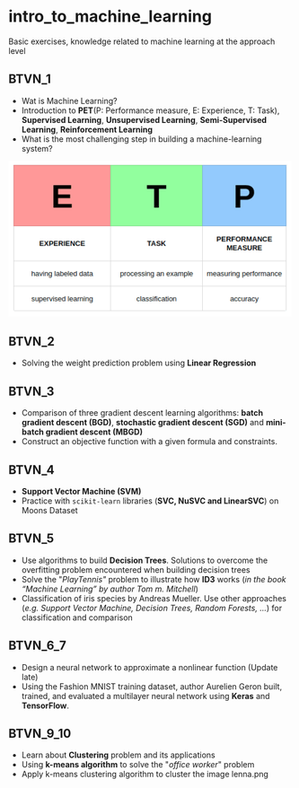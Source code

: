 # intro_to_machine_learning
Basic exercises, knowledge related to machine learning at the approach level

## BTVN_1

- Wat is Machine Learning?
- Introduction to **PET**(P: Performance measure, E: Experience, T: Task), **Supervised Learning**, **Unsupervised Learning**, **Semi-Supervised Learning**, **Reinforcement Learning**
- What is the most challenging step in building a machine-learning system?

![alt text](image.png)

## BTVN_2

- Solving the weight prediction problem using **Linear Regression**


## BTVN_3

- Comparison of three gradient descent learning algorithms: **batch gradient descent (BGD)**, **stochastic gradient descent (SGD)** and **mini-batch gradient descent (MBGD)**
- Construct an objective function with a given formula and constraints.


## BTVN_4

- **Support Vector Machine (SVM)**
- Practice with `scikit-learn` libraries (**SVC, NuSVC and LinearSVC**) on Moons Dataset

## BTVN_5

-  Use algorithms to build **Decision Trees**. Solutions to overcome the overfitting problem encountered when building decision trees
- Solve the "*PlayTennis"* problem to illustrate how **ID3** works (*in the book “Machine Learning” by author Tom m. Mitchell*)
- Classification of iris species by Andreas Mueller. Use other approaches (*e.g. Support Vector Machine, Decision Trees, Random Forests, …*) for classification and comparison

## BTVN_6_7
- Design a neural network to approximate a nonlinear function (Update late)
- Using the Fashion MNIST training dataset, author Aurelien Geron built, trained, and evaluated a multilayer neural network using **Keras** and **TensorFlow**.

## BTVN_9_10
- Learn about **Clustering** problem and its applications
- Using **k-means algorithm** to solve the "*office worker*" problem
- Apply k-means clustering algorithm to cluster the image lenna.png